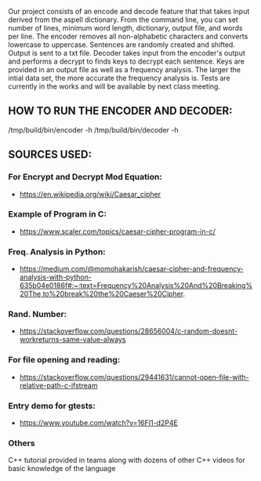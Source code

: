 Our project consists of an encode and decode feature that that takes input derived from the aspell dictionary. From the command line, you can set number of lines, minimum word length, dictionary, output file, and words per line. The encoder removes all non-alphabetic characters and converts lowercase to uppercase. Sentences are randomly created and shifted. Output is sent to a txt file. Decoder takes input from the encoder's output and performs a decrypt to finds keys to decrypt each sentence. Keys are provided in an output file as well as a frequency analysis. The larger the intial data set, the more accurate the frequency analysis is. Tests are currently in the works and will be available by next class meeting. 

## HOW TO RUN THE ENCODER AND DECODER:
/tmp/build/bin/encoder -h
/tmp/build/bin/decoder -h

## SOURCES USED:
### For Encrypt and Decrypt Mod Equation: 
- https://en.wikipedia.org/wiki/Caesar_cipher
### Example of Program in C:
- https://www.scaler.com/topics/caesar-cipher-program-in-c/
### Freq. Analysis in Python:
- https://medium.com/@momohakarish/caesar-cipher-and-frequency-analysis-with-python-635b04e0186f#:~:text=Frequency%20Analysis%20And%20Breaking%20The,to%20break%20the%20Caeser%20Cipher.
### Rand. Number:
- https://stackoverflow.com/questions/28656004/c-random-doesnt-workreturns-same-value-always
### For file opening and reading:
- https://stackoverflow.com/questions/29441631/cannot-open-file-with-relative-path-c-ifstream
### Entry demo for gtests:
- https://www.youtube.com/watch?v=16FI1-d2P4E
### Others
C++ tutorial provided in teams along with dozens of other C++ videos for basic knowledge of the language